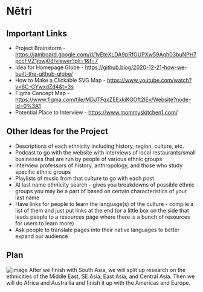 # Nētri
## Important Links
* Project Brainstorm - https://jamboard.google.com/d/1yEteXLDA9pRfOUPXw59Aqh03buNPH7pccFVZ1jbwj08/viewer?pli=1&f=7
* Idea for Homepage Globe - https://github.blog/2020-12-21-how-we-built-the-github-globe/
* How to Make a Clickable SVG Map - https://www.youtube.com/watch?v=6C-GYwxdZd4&t=3s
* Figma Concept Map - https://www.figma.com/file/MDJTFqxZEExkiKGOft2lEv/Website?node-id=0%3A1
* Potential Place to Interview - https://www.mommyskitchen1.com/

## Other Ideas for the Project
* Descriptions of each ethnicity including history, region, culture, etc.
* Podcast to go with the website with interviews of local restaurants/small businesses that are run by people of various ethnic groups
* Interview professors of history, anthropology, and those who study specific ethnic groups
* Playlists of music from that culture to go with each post 
* AI last name ethnicity search - gives you breakdowns of possible ethnic groups you may be a part of based on certain characteristics of your last name
* Have links for people to learn the language(s) of the culture - compile a list of them and just put links at the end (or a little box on the side that leads people to a resources page where there is a bunch of resources for users to learn more)
* Ask people to translate pages into their native languages to better expand our audience

## Plan
![image](https://user-images.githubusercontent.com/67853133/217108452-c2b10a74-e8f3-44c7-b081-50516fbf923d.png)
After we finish with South Asia, we will split up research on the ethnicities of the Middle East, SE Asia, East Asia, and Central Asia. Then we will do Africa and Austrailia and finish it up with the Americas and Europe.
